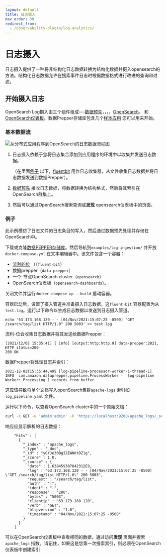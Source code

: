```yaml
---
layout: default
title: 日志摄入
nav_order: 30
redirect_from:
  - /observability-plugin/log-analytics/
---
```


# 日志摄入

日志摄入提供了一种将非结构化日志数据转换为结构化数据并摄入opensearch的方法。结构化日志数据允许在搜索事件日志时根据数据格式进行改进的查询和过滤。

## 开始摄入日志

OpenSearch Log摄入由三个组件组成---[数据预先]({{site.url}}{{site.baseurl}}/clients/data-prepper/index/)，，，，[OpenSearch]({{site.url}}{{site.baseurl}}/quickstart/)， 和[OpenSearch仪表板]({{site.url}}{{site.baseurl}}/dashboards/index/)。数据Prepper存储库包含几个[样本应用](https://github.com/opensearch-project/data-prepper/tree/main/examples) 您可以用来开始。

### 基本数据流

![从分布式应用程序到OpenSearch的日志数据流程图]({{site.url}}{{site.baseurl}}/images/la.png)

1. 日志摄入依赖于您将日志集合添加到应用程序的环境中以收集并发送日志数据。

   （在里面[例子](#example) 以下，[fluentbit](https://docs.fluentbit.io/manual/) 用作日志收集器，从文件收集日志数据并将日志数据发送到数据Prepper）。

2. [数据预先]({{site.url}}{{site.baseurl}}/clients/data-prepper/index/) 接收日志数据，将数据转换为结构格式，然后将其索引在OpenSearch群集上。

3. 然后可以通过OpenSearch搜索查询或**发现** opensearch仪表板中的页面。

### 例子

此示例模仿了日志文件的日志条目的写入，然后通过数据预先处理并存储在OpenSearch中。

下载或克隆[数据PEPPER存储库](https://github.com/opensearch-project/data-prepper)。然后导航到`examples/log-ingestion/` 并开放`docker-compose.yml` 在文本编辑器中。该文件包含一个容器：

- [流利的位](https://docs.fluentbit.io/manual/) （（`fluent-bit`）
- 数据prepper（`data-prepper`）
- 一个-节点OpenSearch cluster（`opensearch`）
- OpenSearch仪表板（`opensearch-dashboards`）。

关闭文件并运行`docker-compose up --build` 启动容器。

容器启动后，设置了摄入管道并准备摄入日志数据。这`fluent-bit` 容器配置为从`test.log`。运行以下命令以生成日志数据以发送到日志摄入管道。

```
echo '63.173.168.120 - - [04/Nov/2021:15:07:25 -0500] "GET /search/tag/list HTTP/1.0" 200 5003' >> test.log
```

流利-位会收集日志数据并将其发送给数据Prepper：

```angular2html
[2021/12/02 15:35:41] [ info] [output:http:http.0] data-prepper:2021, HTTP status=200
200 OK
```

数据Prepper将处理日志并索引：

```
2021-12-02T15:35:44,499 [log-pipeline-processor-worker-1-thread-1] INFO  com.amazon.dataprepper.pipeline.ProcessWorker -  log-pipeline Worker: Processing 1 records from buffer
```

这应该导致将单个文档写入openSearch集群`apache-logs` 索引如`log_pipeline.yaml` 文件。

运行以下命令，以查看OpenSearch cluster中的一个原始文档：

```bash
curl -X GET -u 'admin:admin' -k 'https://localhost:9200/apache_logs/_search?pretty&size=1'
```

响应应显示解析的日志数据：

```
    "hits" : [
      {
        "_index" : "apache_logs",
        "_type" : "_doc",
        "_id" : "yGrJe30BgI2EWNKtDZ1g",
        "_score" : 1.0,
        "_source" : {
          "date" : 1.638459307042312E9,
          "log" : "63.173.168.120 - - [04/Nov/2021:15:07:25 -0500] \"GET /search/tag/list HTTP/1.0\" 200 5003",
          "request" : "/search/tag/list",
          "auth" : "-",
          "ident" : "-",
          "response" : "200",
          "bytes" : "5003",
          "clientip" : "63.173.168.120",
          "verb" : "GET",
          "httpversion" : "1.0",
          "timestamp" : "04/Nov/2021:15:07:25 -0500"
        }
      }
    ]
```

可以在OpenSearch仪表板中查看相同的数据，通过访问**发现** 页面并搜索`apache_logs` 指数。请记住，如果这是您第一次搜索索引，则必须在OpenSearch仪表板中创建索引

